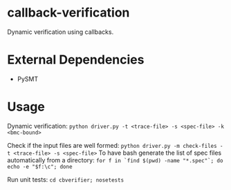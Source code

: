 # callback-verification
Dynamic verification using callbacks.


# External Dependencies
- PySMT

# Usage

Dynamic verification:
```python driver.py -t <trace-file> -s <spec-file> -k <bmc-bound>```

Check if the input files are well formed:
```python driver.py -m check-files -t <trace-file> -s <spec-file>```
To have bash generate the list of spec files automatically from a directory:
```for f in `find $(pwd) -name "*.spec"`; do echo -e "$f:\c"; done```

Run unit tests:
```cd cbverifier; nosetests```
